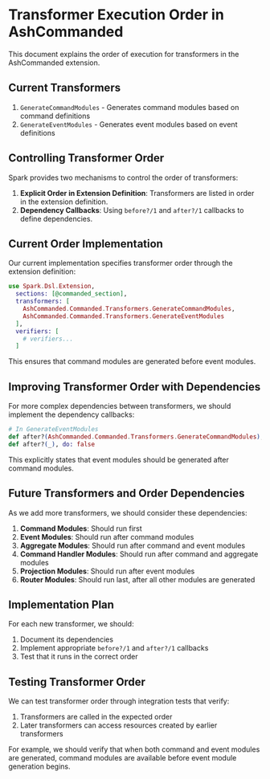 # Transformer Execution Order in AshCommanded

This document explains the order of execution for transformers in the AshCommanded extension.

## Current Transformers

1. `GenerateCommandModules` - Generates command modules based on command definitions
2. `GenerateEventModules` - Generates event modules based on event definitions

## Controlling Transformer Order

Spark provides two mechanisms to control the order of transformers:

1. **Explicit Order in Extension Definition**: Transformers are listed in order in the extension definition.
2. **Dependency Callbacks**: Using `before?/1` and `after?/1` callbacks to define dependencies.

## Current Order Implementation

Our current implementation specifies transformer order through the extension definition:

```elixir
use Spark.Dsl.Extension,
  sections: [@commanded_section],
  transformers: [
    AshCommanded.Commanded.Transformers.GenerateCommandModules,
    AshCommanded.Commanded.Transformers.GenerateEventModules
  ],
  verifiers: [
    # verifiers...
  ]
```

This ensures that command modules are generated before event modules.

## Improving Transformer Order with Dependencies

For more complex dependencies between transformers, we should implement the dependency callbacks:

```elixir
# In GenerateEventModules
def after?(AshCommanded.Commanded.Transformers.GenerateCommandModules), do: true
def after?(_), do: false
```

This explicitly states that event modules should be generated after command modules.

## Future Transformers and Order Dependencies

As we add more transformers, we should consider these dependencies:

1. **Command Modules**: Should run first
2. **Event Modules**: Should run after command modules
3. **Aggregate Modules**: Should run after command and event modules
4. **Command Handler Modules**: Should run after command and aggregate modules
5. **Projection Modules**: Should run after event modules
6. **Router Modules**: Should run last, after all other modules are generated

## Implementation Plan

For each new transformer, we should:

1. Document its dependencies
2. Implement appropriate `before?/1` and `after?/1` callbacks
3. Test that it runs in the correct order

## Testing Transformer Order

We can test transformer order through integration tests that verify:

1. Transformers are called in the expected order
2. Later transformers can access resources created by earlier transformers

For example, we should verify that when both command and event modules are generated, 
command modules are available before event module generation begins.